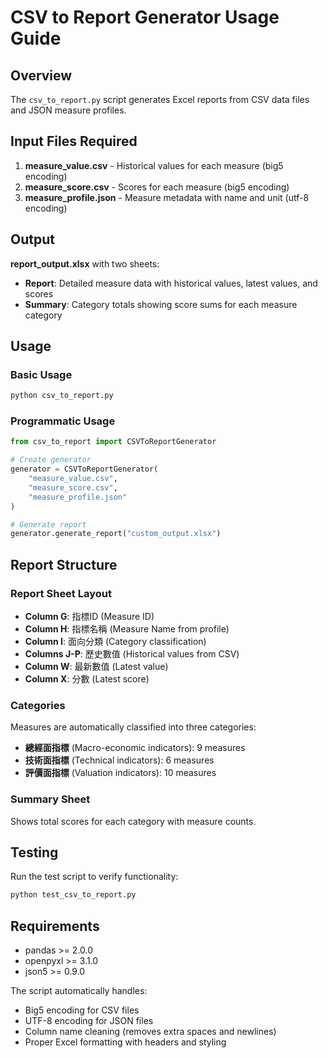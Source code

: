 # CSV to Report Generator Usage Guide

## Overview
The `csv_to_report.py` script generates Excel reports from CSV data files and JSON measure profiles.

## Input Files Required
1. **measure_value.csv** - Historical values for each measure (big5 encoding)
2. **measure_score.csv** - Scores for each measure (big5 encoding)  
3. **measure_profile.json** - Measure metadata with name and unit (utf-8 encoding)

## Output
**report_output.xlsx** with two sheets:
- **Report**: Detailed measure data with historical values, latest values, and scores
- **Summary**: Category totals showing score sums for each measure category

## Usage

### Basic Usage
```bash
python csv_to_report.py
```

### Programmatic Usage
```python
from csv_to_report import CSVToReportGenerator

# Create generator
generator = CSVToReportGenerator(
    "measure_value.csv", 
    "measure_score.csv", 
    "measure_profile.json"
)

# Generate report
generator.generate_report("custom_output.xlsx")
```

## Report Structure

### Report Sheet Layout
- **Column G**: 指標ID (Measure ID)
- **Column H**: 指標名稱 (Measure Name from profile)
- **Column I**: 面向分類 (Category classification)
- **Columns J-P**: 歷史數值 (Historical values from CSV)
- **Column W**: 最新數值 (Latest value)
- **Column X**: 分數 (Latest score)

### Categories
Measures are automatically classified into three categories:
- **總經面指標** (Macro-economic indicators): 9 measures
- **技術面指標** (Technical indicators): 6 measures  
- **評價面指標** (Valuation indicators): 10 measures

### Summary Sheet
Shows total scores for each category with measure counts.

## Testing
Run the test script to verify functionality:
```bash
python test_csv_to_report.py
```

## Requirements
- pandas >= 2.0.0
- openpyxl >= 3.1.0
- json5 >= 0.9.0

The script automatically handles:
- Big5 encoding for CSV files
- UTF-8 encoding for JSON files
- Column name cleaning (removes extra spaces and newlines)
- Proper Excel formatting with headers and styling